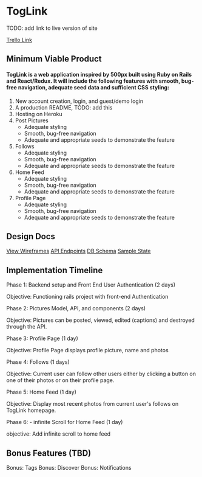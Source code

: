 # TogLink

TODO: add link to live version of site

[Trello Link](https://trello.com/b/U5H5Xk4Y/toglink-by-nate)

## Minimum Viable Product

#### TogLink is a web application inspired by 500px built using Ruby on Rails and React/Redux. It will include the following features with smooth, bug-free navigation, adequate seed data and sufficient CSS styling:

  1. New account creation, login, and guest/demo login
  2. A production README, TODO: add this
  3. Hosting on Heroku
  4. Post Pictures
      * Adequate styling
      * Smooth, bug-free navigation
      * Adequate and appropriate seeds to demonstrate the feature
  5. Follows
      * Adequate styling
      * Smooth, bug-free navigation
      * Adequate and appropriate seeds to demonstrate the feature
  6. Home Feed
      * Adequate styling
      * Smooth, bug-free navigation
      * Adequate and appropriate seeds to demonstrate the feature
  7. Profile Page
      * Adequate styling
      * Smooth, bug-free navigation
      * Adequate and appropriate seeds to demonstrate the feature

## Design Docs

[View Wireframes](./wireframes/)
[API Endpoints](api-endpoints.md)
[DB Schema](schema.md)
[Sample State](sample-state.md)


## Implementation Timeline

Phase 1: Backend setup and Front End User Authentication (2 days)

Objective: Functioning rails project with front-end Authentication

Phase 2: Pictures Model, API, and components (2 days)

Objective: Pictures can be posted, viewed, edited (captions) and destroyed through the API.

Phase 3: Profile Page (1 day)

Objective: Profile Page displays profile picture, name and photos

Phase 4: Follows (1 days)

Objective: Current user can follow other users either by clicking a button on one of their photos or on their profile page.

Phase 5: Home Feed (1 day)

Objective: Display most recent photos from current user's follows on
TogLink homepage.

Phase 6: - infinite Scroll for Home Feed (1 day)

objective: Add infinite scroll to home feed

## Bonus Features (TBD)

Bonus: Tags
Bonus: Discover
Bonus: Notifications
